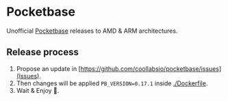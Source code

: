 # Pocketbase

Unofficial [Pocketbase](https://pocketbase.io/) releases to AMD & ARM architectures.


## Release process
1. Propose an update in [https://github.com/coollabsio/pocketbase/issues](Issues).
2. Then changes will be applied `PB_VERSION=0.17.1` inside [./Dockerfile](./Dockerfile#LL3C5-L3C22).
3. Wait & Enjoy 🎉.
